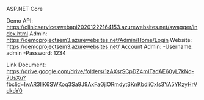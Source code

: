 ASP.NET Core

Demo
API: https://clinicserviceswebapi20201222164153.azurewebsites.net/swagger/index.html
Admin: https://demoprojectsem3.azurewebsites.net/Admin/Home/Login
Website: https://demoprojectsem3.azurewebsites.net/
Account Admin:
-Username: admin
-Password: 1234


Link Document: https://drive.google.com/drive/folders/1zAXsrSCpDZ4mITadAE60yL7kNq-7UsXu?fbclid=IwAR3IlK6SWKoq3Sa9J9AxFaGjlORmdytSKnKbdliCxls3YA5YKzyHrVdkoY0
